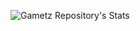 ![Gametz Repository's Stats](https://github-readme-stats.vercel.app/api?username=Gametz&show_icons=true)
